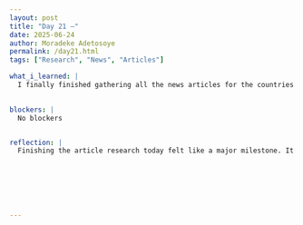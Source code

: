 ```yaml
---
layout: post
title: "Day 21 –"
date: 2025-06-24
author: Moradeke Adetosoye
permalink: /day21.html
tags: ["Research", "News", "Articles"]

what_i_learned: |
  I finally finished gathering all the news articles for the countries we’re covering in the African diaspora project. I made sure each article was clearly labeled by time period—pre-slavery, during slavery, and post-slavery—and included the title and author for proper documentation. I’ve learned how to quickly identify credible sources and double-check information for accuracy. Completing this part of the project also helped me get better at organizing large sets of information and formatting them in a consistent way for others to use.

  
blockers: |
  No blockers


reflection: |
  Finishing the article research today felt like a major milestone. It was challenging at times, especially when sources were hard to access or didn’t fully match the time period I needed, but I kept pushing through. I realized how much my ability to assess credibility and organize information has improved over the past week. I feel more confident working with historical data now, and I’m ready to shift my focus to the next phase of the project.






  
---
```


